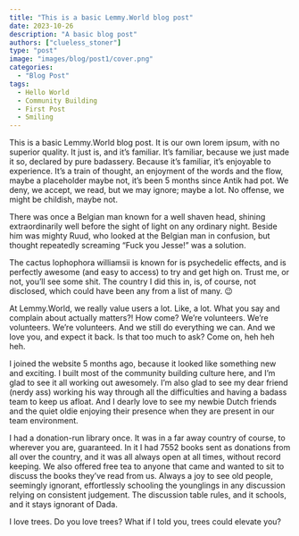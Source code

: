 ```yaml
---
title: "This is a basic Lemmy.World blog post"
date: 2023-10-26
description: "A basic blog post"
authors: ["clueless_stoner"]
type: "post"
image: "images/blog/post1/cover.png"
categories:
  - "Blog Post"
tags:
  - Hello World
  - Community Building
  - First Post
  - Smiling
---
```


This is a basic Lemmy.World blog post. It is our own lorem ipsum, with no superior quality. It just is, and it’s familiar. It’s familiar, because we just made it so, declared by pure badassery. Because it’s familiar, it’s enjoyable to experience. It’s a train of thought, an enjoyment of the words and the flow, maybe a placeholder maybe not, it’s been 5 months since Antik had pot. We deny, we accept, we read, but we may ignore; maybe a lot. No offense, we might be childish, maybe not.

There was once a Belgian man known for a well shaven head, shining extraordinarily well before the sight of light on any ordinary night. Beside him was mighty Ruud, who looked at the Belgian man in confusion, but thought repeatedly screaming “Fuck you Jesse!” was a solution.

The cactus lophophora williamsii is known for is psychedelic effects, and is perfectly awesome (and easy to access) to try and get high on. Trust me, or not, you’ll see some shit. The country I did this in, is, of course, not disclosed, which could have been any from a list of many. :wink:

At Lemmy.World, we really value users a lot. Like, a lot. What you say and complain about actually matters?! How come? We’re volunteers. We’re volunteers. We’re volunteers. And we still do everything we can. And we love you, and expect it back. Is that too much to ask? Come on, heh heh heh.

I joined the website 5 months ago, because it looked like something new and exciting. I built most of the community building culture here, and I’m glad to see it all working out awesomely. I’m also glad to see my dear friend (nerdy ass) working his way through all the difficulties and having a badass team to keep us afloat. And I dearly love to see my newbie Dutch friends and the quiet oldie enjoying their presence when they are present in our team environment.

I had a donation-run library once. It was in a far away country of course, to wherever you are, guaranteed. In it I had 7552 books sent as donations from all over the country, and it was all always open at all times, without record keeping. We also offered free tea to anyone that came and wanted to sit to discuss the books they’ve read from us. Always a joy to see old people, seemingly ignorant, effortlessly schooling the younglings in any discussion relying on consistent judgement. The discussion table rules, and it schools, and it stays ignorant of Dada.

I love trees. Do you love trees? What if I told you, trees could elevate you?
